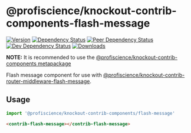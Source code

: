 # @profiscience/knockout-contrib-components-flash-message

[![Version][npm-version-shield]][npm]
[![Dependency Status][david-dm-shield]][david-dm]
[![Peer Dependency Status][david-dm-peer-shield]][david-dm-peer]
[![Dev Dependency Status][david-dm-dev-shield]][david-dm-dev]
[![Downloads][npm-stats-shield]][npm-stats]

[david-dm]: https://david-dm.org/Profiscience/knockout-contrib?path=packages/components.flash-message
[david-dm-shield]: https://david-dm.org/Profiscience/knockout-contrib/status.svg?path=packages/components.flash-message

[david-dm-peer]: https://david-dm.org/Profiscience/knockout-contrib?path=packages/components.flash-message&type=peer
[david-dm-peer-shield]: https://david-dm.org/Profiscience/knockout-contrib/peer-status.svg?path=packages/components.flash-message

[david-dm-dev]: https://david-dm.org/Profiscience/knockout-contrib?path=packages/components.flash-message&type=dev
[david-dm-dev-shield]: https://david-dm.org/Profiscience/knockout-contrib/dev-status.svg?path=packages/components.flash-message

[npm]: https://www.npmjs.com/package/@profiscience/knockout-contrib-components-flash-message
[npm-version-shield]: https://img.shields.io/npm/v/@profiscience/knockout-contrib-components-flash-message.svg

[npm-stats]: http://npm-stat.com/charts.html?package=@profiscience/knockout-contrib-components-flash-message&author=&from=&to=
[npm-stats-shield]: https://img.shields.io/npm/dt/@profiscience/knockout-contrib-components-flash-message.svg?maxAge=2592000

**NOTE:** It is recommended to use the [@profiscience/knockout-contrib-components metapackage](../components)

Flash message component for use with [@profiscience/knockout-contrib-router-middleware-flash-message](../router.middleware.flashMessage).

## Usage

```typescript
import '@profiscience/knockout-contrib-components/flash-message'
```
```html
<contrib-flash-message></contrib-flash-message>
```